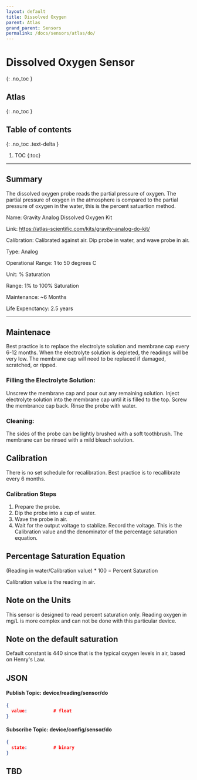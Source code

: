 ```yaml
---
layout: default
title: Dissolved Oxygen
parent: Atlas
grand_parent: Sensors
permalink: /docs/sensors/atlas/do/
---
```


# Dissolved Oxygen Sensor
{: .no_toc }
## Atlas
{: .no_toc }

## Table of contents
{: .no_toc .text-delta }

1. TOC
{:toc}

---

## Summary

The dissolved oxygen probe reads the partial pressure of oxygen. 
The partial pressure of oxygen in the atmosphere is compared to the partial pressure of oxygen in the water, this is the percent satuartion method. 
 


Name: Gravity Analog Dissolved Oxygen Kit

Link: https://atlas-scientific.com/kits/gravity-analog-do-kit/ 

Calibration: Calibrated against air. Dip probe in water, and wave probe in air. 

Type: Analog 

Operational Range: 1 to 50 degrees C

Unit: % Saturation 

Range: 1% to 100% Saturation 

Maintenance: ~6 Months

Life Expenctancy: 2.5 years 

---
## Maintenace 

Best practice is to replace the electrolyte solution and membrane cap every 6-12 months. When the electrolyte solution is depleted, the readings will be very low. The membrane cap will need to be replaced if damaged, scratched, or ripped. 


### Filling the Electrolyte Solution:

Unscrew the membrane cap and pour out any remaining solution. Inject electrolyte solution into the membrane cap until it is filled to the top. Screw the membrance cap back. Rinse the probe with water. 


### Cleaning:

The sides of the probe can be lightly brushed with a soft toothbrush. 
The membrane can be rinsed with a mild bleach solution.  


## Calibration 
There is no set schedule for recalibration. Best practice is to recallibrate every 6 months. 

### Calibration Steps
1. Prepare the probe.
2. Dip the probe into a cup of water.
3. Wave the probe in air.
4. Wait for the output voltage to stablize. Record the voltage. This is the Calibration value and the denominator of the percentage saturation equation. 

## Percentage Saturation Equation

(Reading in water/Calibration value) * 100 = Percent Saturation

Calibration value is the reading in air.

## Note on the Units
This sensor is designed to read percent saturation only. Reading oxygen in mg/L is more complex and can not be done with this particular device. 

## Note on the default saturation
Default constant is 440 since that is the typical oxygen levels in air, based on Henry's Law. 

## JSON
#### Publish Topic: device/reading/sensor/do
<div class="code-example" markdown="1">

```json
{
  value:          # float
}
```
</div>

#### Subscribe Topic: device/config/sensor/do
<div class="code-example" markdown="1">

```json
{
  state:          # binary
}
```
</div>

## TBD
<!-- <div class="code-example" markdown="1">
```json
{
  name: "do",          # string
  data_type: "%Sat",   # string -- percent saturation
  data_value:          # float
}
```
</div> -->

<!-- {% highlight markdown %}
```js
// Javascript code with syntax highlighting.
var fun = function lang(l) {
  dateformat.i18n = require('./lang/' + l)
  return true;
}
```
{% endhighlight %} -->

<!-- --- -->

<!-- ## Code blocks with rendered examples

To demonstrate front end code, sometimes it's useful to show a rendered example of that code. After including the styles from your project that you'll need to show the rendering, you can use a `<div>` with the `code-example` class, followed by the code block syntax. If you want to render your output with Markdown instead of HTML, use the `markdown="1"` attribute to tell Jekyll that the code you are rendering will be in Markdown format... This is about to get meta...

<div class="code-example" markdown="1">

<div class="code-example" markdown="1">

[Link button](http://example.com/){: .btn }

</div>
```markdown
[Link button](http://example.com/){: .btn }
```

</div>
{% highlight markdown %}
<div class="code-example" markdown="1">

[Link button](http://example.com/){: .btn }

</div>
```markdown
[Link button](http://example.com/){: .btn }
```
{% endhighlight %} -->
